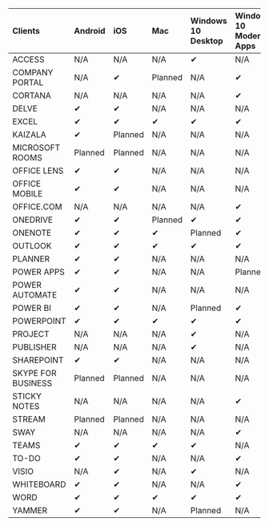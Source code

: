 <!-- This file is generated automatically. Changes made to this file will be overwritten.-->
|Clients|Android|iOS|Mac|Windows 10<br>Desktop|Windows 10<br>Modern Apps|
|:-|:-|:-|:-|:-|:-|
|ACCESS|N/A|N/A|N/A|✔|N/A|
|COMPANY PORTAL|N/A|✔|Planned|N/A|✔|
|CORTANA|N/A|N/A|N/A|N/A|✔|
|DELVE|✔|✔|N/A|N/A|N/A|
|EXCEL|✔|✔|✔|✔|✔|
|KAIZALA|✔|Planned|N/A|N/A|N/A|
|MICROSOFT ROOMS|Planned|Planned|N/A|N/A|N/A|
|OFFICE LENS|✔|✔|N/A|N/A|N/A|
|OFFICE MOBILE|✔|✔|N/A|N/A|N/A|
|OFFICE.COM|N/A|N/A|N/A|N/A|✔|
|ONEDRIVE|✔|✔|Planned|✔|✔|
|ONENOTE|✔|✔|✔|Planned|✔|
|OUTLOOK|✔|✔|✔|✔|✔|
|PLANNER|✔|✔|N/A|N/A|N/A|
|POWER APPS|✔|✔|N/A|N/A|Planned|
|POWER AUTOMATE|✔|✔|N/A|N/A|N/A|
|POWER BI|✔|✔|N/A|Planned|✔|
|POWERPOINT|✔|✔|✔|✔|✔|
|PROJECT|N/A|N/A|N/A|✔|N/A|
|PUBLISHER|N/A|N/A|N/A|✔|N/A|
|SHAREPOINT|✔|✔|N/A|N/A|N/A|
|SKYPE FOR BUSINESS|Planned|Planned|N/A|N/A|N/A|
|STICKY NOTES|N/A|N/A|N/A|N/A|✔|
|STREAM|Planned|Planned|N/A|N/A|N/A|
|SWAY|N/A|N/A|N/A|N/A|✔|
|TEAMS|✔|✔|✔|✔|N/A|
|TO-DO|✔|✔|N/A|N/A|✔|
|VISIO|N/A|✔|N/A|✔|N/A|
|WHITEBOARD|✔|✔|N/A|N/A|✔|
|WORD|✔|✔|✔|✔|✔|
|YAMMER|✔|✔|N/A|Planned|N/A|

